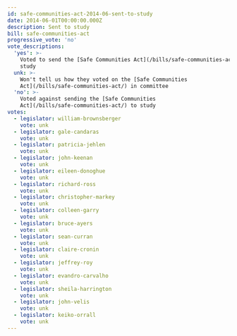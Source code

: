 ```yaml
---
id: safe-communities-act-2014-06-sent-to-study
date: 2014-06-01T00:00:00.000Z
description: Sent to study
bill: safe-communities-act
progressive_vote: 'no'
vote_descriptions:
  'yes': >-
    Voted to send the [Safe Communities Act](/bills/safe-communities-act/) to
    study
  unk: >-
    Won't tell us how they voted on the [Safe Communities
    Act](/bills/safe-communities-act/) in committee
  'no': >-
    Voted against sending the [Safe Communities
    Act](/bills/safe-communities-act/) to study
votes:
  - legislator: william-brownsberger
    vote: unk
  - legislator: gale-candaras
    vote: unk
  - legislator: patricia-jehlen
    vote: unk
  - legislator: john-keenan
    vote: unk
  - legislator: eileen-donoghue
    vote: unk
  - legislator: richard-ross
    vote: unk
  - legislator: christopher-markey
    vote: unk
  - legislator: colleen-garry
    vote: unk
  - legislator: bruce-ayers
    vote: unk
  - legislator: sean-curran
    vote: unk
  - legislator: claire-cronin
    vote: unk
  - legislator: jeffrey-roy
    vote: unk
  - legislator: evandro-carvalho
    vote: unk
  - legislator: sheila-harrington
    vote: unk
  - legislator: john-velis
    vote: unk
  - legislator: keiko-orrall
    vote: unk
---
```

